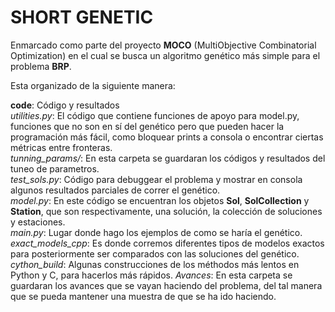 # SHORT GENETIC

Enmarcado como parte del proyecto **MOCO** (MultiObjective Combinatorial Optimization) en el cual se busca un algoritmo genético más simple para el problema **BRP**.

Esta organizado de la siguiente manera:

**code**: Código y resultados  
    *utilities.py*: El código que contiene funciones de apoyo para model.py, funciones que no son en sí del genético pero que       pueden hacer la programación más fácil, como bloquear prints a consola o encontrar ciertas métricas entre fronteras.  
    *tunning_params/*: En esta carpeta se guardaran los códigos y resultados del tuneo de parametros.  
    *test_sols.py*: Código para debuggear el problema y mostrar en consola algunos resultados parciales de correr el genético.  
    *model.py*: En este código se encuentran los objetos **Sol**, **SolCollection** y **Station**, que son respectivamente, una solución, la colección de soluciones y estaciones.  
    *main.py*: Lugar donde hago los ejemplos de como se haría el genético.  
    *exact_models_cpp*: Es donde corremos diferentes tipos de modelos exactos para posteriormente ser comparados con las soluciones del genético.  
    *cython_build*: Algunas construcciones de los méthodos más lentos en Python y C, para hacerlos más rápidos.
    *Avances*: En esta carpeta se guardaran los avances que se vayan haciendo del problema, del tal manera que se pueda mantener una muestra de que se ha ido haciendo.

    

